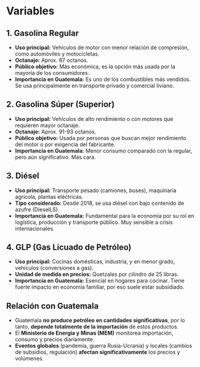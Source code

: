# Variables

## **1. Gasolina Regular**

- **Uso principal:** Vehículos de motor con menor relación de compresión, como automóviles y motocicletas.
- **Octanaje:** Aprox. 87 octanos.
- **Público objetivo:** Más económica, es la opción más usada por la mayoría de los consumidores.
- **Importancia en Guatemala:** Es uno de los combustibles más vendidos. Se usa principalmente en transporte privado y comercial liviano.

## **2. Gasolina Súper (Superior)**

- **Uso principal:** Vehículos de alto rendimiento o con motores que requieren mayor octanaje.
- **Octanaje:** Aprox. 91-93 octanos.
- **Público objetivo:** Usada por personas que buscan mejor rendimiento del motor o por exigencia del fabricante.
- **Importancia en Guatemala:** Menor consumo comparado con la regular, pero aún significativo. Más cara.

## **3. Diésel**

- **Uso principal:** Transporte pesado (camiones, buses), maquinaria agrícola, plantas eléctricas.
- **Tipo considerado:** Desde 2018, se usa diésel con bajo contenido de azufre (DieselLS).
- **Importancia en Guatemala:** Fundamental para la economía por su rol en logística, producción y transporte público. Muy sensible a crisis internacionales.

## **4. GLP (Gas Licuado de Petróleo)**

- **Uso principal:** Cocinas domésticas, industria, y en menor grado, vehículos (conversiones a gas).
- **Unidad de medida en precios:** Quetzales por cilindro de 25 libras.
- **Importancia en Guatemala:** Esencial en hogares para cocinar. Tiene fuerte impacto en economía familiar, por eso suele estar subsidiado.

## Relación con Guatemala

- Guatemala **no produce petróleo en cantidades significativas**, por lo tanto, **depende totalmente de la importación** de estos productos.
- El **Ministerio de Energía y Minas (MEM)** monitorea importación, consumo y precios diariamente.
- **Eventos globales** (pandemia, guerra Rusia-Ucrania) y locales (cambios de subsidios, regulación) **afectan significativamente** los precios y volúmenes.
